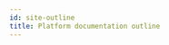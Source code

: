 ```yaml
---
id: site-outline
title: Platform documentation outline
---
```


<!-- import OutlineDiagram from '/docs/components/OutlineDiagram';

<OutlineDiagram /> -->
